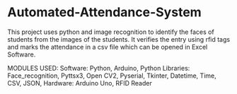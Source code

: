 # Automated-Attendance-System
This project uses python and image recognition to identify the faces of students from the images of the students. It verifies the entry using rfid tags and marks the attendance in a csv file which can be opened in Excel Software.

MODULES USED:
  Software:
    Python,
    Arduino,
    Python Libraries:
      Face_recognition,
      Pyttsx3,
      Open CV2,
      Pyserial,
      Tkinter,
      Datetime,
      Time,
      CSV,
      JSON,
  Hardware:
    Arduino Uno,
    RFID Reader
